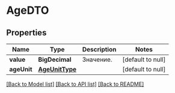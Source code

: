 # AgeDTO
## Properties

| Name | Type | Description | Notes |
|------------ | ------------- | ------------- | -------------|
| **value** | **BigDecimal** | Значение.  | [default to null] |
| **ageUnit** | [**AgeUnitType**](AgeUnitType.md) |  | [default to null] |

[[Back to Model list]](../README.md#documentation-for-models) [[Back to API list]](../README.md#documentation-for-api-endpoints) [[Back to README]](../README.md)

